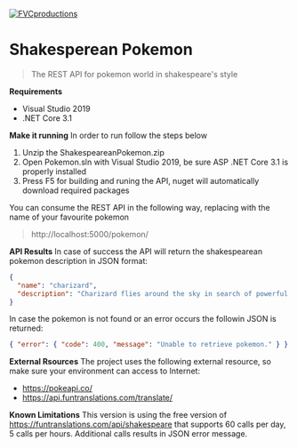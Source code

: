 [![FVCproductions](https://images5.alphacoders.com/481/thumb-350-481903.png)](https://images5.alphacoders.com/481/thumb-350-481903.png)

# Shakesperean Pokemon

> The REST API for pokemon world in shakespeare's style

**Requirements**

- Visual Studio 2019
- .NET Core 3.1

**Make it running**
In order to run follow the steps below

1. Unzip the ShakespeareanPokemon.zip
2. Open Pokemon.sln with Visual Studio 2019, be sure ASP .NET Core 3.1 is properly installed
3. Press F5 for building and runing the API, nuget will automatically download required packages

You can consume the REST API in the following way, replacing <pokemonname> with the name of your favourite pokemon

> http://localhost:5000/pokemon/<pokemonname>

**API Results**
In case of success the API will return the shakespearean pokemon description in JSON format:

```json
{
  "name": "charizard",
  "description": "Charizard flies around the sky in search of powerful opponents. It breathes fire of such great heat that it melts anything. However, it never turns its fiery breath on any opponent weaker than itself."
}
```

In case the pokemon is not found or an error occurs the followin JSON is returned:

```json
{ "error": { "code": 400, "message": "Unable to retrieve pokemon." } }
```

**External Rsources**
The project uses the following external resource, so make sure your environment can access to Internet:

- https://pokeapi.co/
- https://api.funtranslations.com/translate/

**Known Limitations**
This version is using the free version of https://funtranslations.com/api/shakespeare that supports 60 calls per day, 5 calls per hours. Additional calls results in JSON error message.